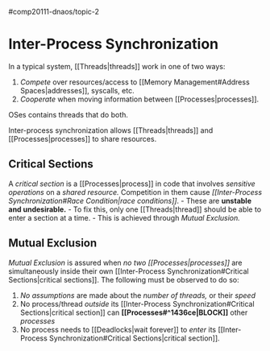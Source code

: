 #comp20111-dnaos/topic-2 
# Inter-Process Synchronization

In a typical system, [[Threads|threads]] work in one of two ways:
1) *Compete* over resources/access to [[Memory Management#Address Spaces|addresses]], syscalls, etc.
2) *Cooperate* when moving information between [[Processes|processes]].

OSes contains threads that do both. 

Inter-process synchronization allows [[Threads|threads]] and [[Processes|processes]] to share resources.

## Critical Sections

A *critical section* is a [[Processes|process]] in code that involves *sensitive operations* on a *shared resource.* Competition in them cause *[[Inter-Process Synchronization#Race Condition|race conditions]]*.
	- These are **unstable and undesirable.** 
		- To fix this, only one [[Threads|thread]] should be able to enter a section at a time.
			- This is achieved through *Mutual Exclusion.*

## Mutual Exclusion

*Mutual Exclusion* is assured when *no two [[Processes|processes]]* are simultaneously inside their own [[Inter-Process Synchronization#Critical Sections|critical sections]]. The following must be observed to do so:
1) *No assumptions* are made about the *number of threads,* or their *speed*
2) No process/thread *outside* its [[Inter-Process Synchronization#Critical Sections|critical section]] can **[[Processes#^1436ce|BLOCK]]** other *processes*
3) No process needs to [[Deadlocks|wait forever]] to *enter* its [[Inter-Process Synchronization#Critical Sections|critical section]].